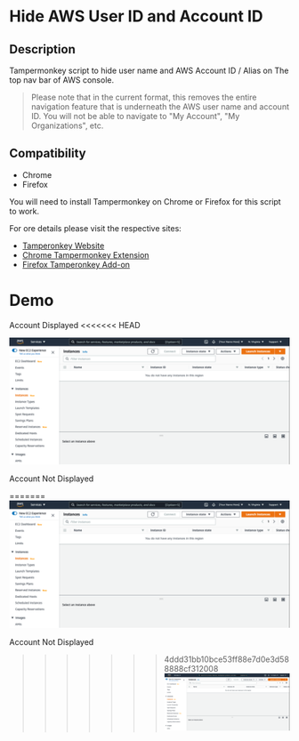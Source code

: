 # Hide AWS User ID and Account ID

## Description

Tampermonkey script to hide user name and AWS Account ID / Alias on The top nav bar of AWS console.  

> Please note that in the current format, this removes the entire navigation feature that is underneath the AWS user name and account ID.  You will not be able to navigate to "My Account", "My  Organizations", etc.

## Compatibility
* Chrome
* Firefox

You will need to install Tampermonkey on Chrome or Firefox for this script to work. 

For ore details please visit the respective sites:
- [Tamperonkey Website](https://www.tampermonkey.net/)
- [Chrome Tampermonkey Extension](https://chrome.google.com/webstore/detail/tampermonkey/dhdgffkkebhmkfjojejmpbldmpobfkfo?hl=en)
- [Firefox Tamperonkey Add-on](https://addons.mozilla.org/en-US/firefox/search/?q=tampermonkey)

# Demo

Account Displayed
<<<<<<< HEAD

![ Account Displayed](images/account-displayed.png)

Account Not Displayed

=======
![ Account Displayed](images/account-displayed.png)

Account Not Displayed
>>>>>>> 4ddd31bb10bce53ff88e7d0e3d588888cf312008
![Account Not Displayed](images/account-not-displayed.png)

